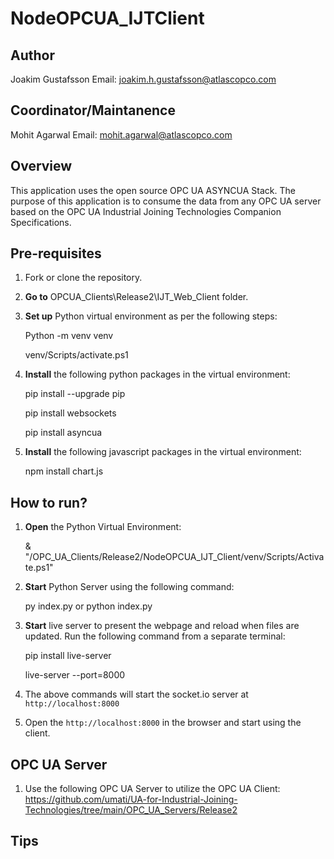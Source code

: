 # NodeOPCUA_IJTClient

## Author

Joakim Gustafsson
Email: joakim.h.gustafsson@atlascopco.com

## Coordinator/Maintanence

Mohit Agarwal
Email: mohit.agarwal@atlascopco.com

## Overview

This application uses the open source OPC UA ASYNCUA Stack. The purpose of this application is to consume the data from any OPC UA server based on the OPC UA Industrial Joining Technologies Companion Specifications.

## Pre-requisites

1. Fork or clone the repository.
2. **Go to** OPCUA_Clients\Release2\IJT_Web_Client folder.
3. **Set up** Python virtual environment as per the following steps:

     Python -m venv venv

     venv/Scripts/activate.ps1
5. **Install** the following python packages in the virtual environment:

     pip install --upgrade pip

     pip install websockets

     pip install asyncua

6. **Install** the following javascript packages in the virtual environment:

     npm install chart.js


## How to run?

1. **Open** the Python Virtual Environment:

     & "<Path>/OPC_UA_Clients/Release2/NodeOPCUA_IJT_Client/venv/Scripts/Activate.ps1"
3. **Start** Python Server using the following command:

     py index.py or python index.py
4. **Start** live server to present the webpage and reload when files are updated. Run the following command from a separate terminal:

     pip install live-server

     live-server --port=8000
6. The above commands will start the socket.io server at `http://localhost:8000`
7. Open the `http://localhost:8000` in the browser and start using the client.

## OPC UA Server

1. Use the following OPC UA Server to utilize the OPC UA Client: https://github.com/umati/UA-for-Industrial-Joining-Technologies/tree/main/OPC_UA_Servers/Release2

## Tips



